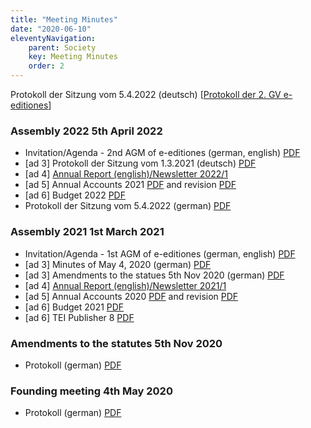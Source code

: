 ```yaml
---
title: "Meeting Minutes"
date: "2020-06-10"
eleventyNavigation:
    parent: Society
    key: Meeting Minutes
    order: 2
---
```


Protokoll der Sitzung vom 5.4.2022 (deutsch) \[[Protokoll der 2. GV e-editiones](/resources/Protokoll-der-2.-GV-e-editiones-1.pdf "Protokoll der 2. GV e-editiones")\]

### Assembly 2022 5th April 2022

- Invitation/Agenda - 2nd AGM of e-editiones (german, english) [PDF](https://e-editiones.org/wp-content/uploads/2022/03/Invitation_Agenda_2ndAGM-e-editiones.pdf)
- [ad 3\] Protokoll der Sitzung vom 1.3.2021 (deutsch) [PDF](/resources/20210301-meeting_minutes.pdf "20210301-meeting_minutes")
- [ad 4\] [Annual Report (english)/Newsletter 2022/1](newsletter-2022-1/)
- [ad 5\] Annual Accounts 2021 [PDF](/resources/05a_Bilanz_Erfolgsrechung_2021.pdf) and revision [PDF](/resources/05b_2021_Revisionsbericht_e-editiones.pdf)
- [ad 6\] Budget 2022 [PDF](/resources/06_budget_e-editiones_2022.pdf)
- Protokoll der Sitzung vom 5.4.2022 (german) [PDF](/resources/protokoll-der-2-gv-e-editiones/)

### Assembly 2021 1st March 2021

- Invitation/Agenda - 1st AGM of e-editiones (german, english) [PDF](/resources/2021/Einladung_Traktanden-1.-GV-e-editiones.pdf "Einladung_Traktanden 1. GV e-editiones")
- [ad 3\] Minutes of May 4, 2020 (german) [PDF](/resources/2020/20200504_PROT_Gruendungsversammlung_e-editiones-signed.pdf "20200504_PROT_Gruendungsversammlung_e-editiones-signed")
- [ad 3\] Amendments to the statues 5th Nov 2020 (german) [PDF](/resources/2020/20201101_Protokoll_Statutenaenderungen_signed.pdf "20201101_Protokoll_Statutenaenderungen_signed")
- [ad 4\] [Annual Report (english)/Newsletter 2021/1](/posts/newsletter-2021-1/)
- [ad 5\] Annual Accounts 2020 [PDF](/resources/2021/05a_Bilanz_Erfolgsrechnung_2020.pdf "05a_Bilanz_Erfolgsrechnung_2020") and revision [PDF](/resources/2021/05b_2020_Revisionsbericht_e-editiones.pdf "05b_2020_Revisionsbericht_e-editiones")
- [ad 6\] Budget 2021 [PDF](/resources/2021/04_budget_e-editiones_2021.pdf "04_budget_e-editiones_2021")
- [ad 6\] TEI Publisher 8 [PDF](/resources/2021/20200224_tei_publisher_8.pdf "20200224_tei_publisher_8")

### Amendments to the statutes 5th Nov 2020

- Protokoll (german) [PDF](/resources/2020/20201101_Protokoll_Statutenaenderungen_signed.pdf "20201101_Protokoll_Statutenaenderungen_signed")

### Founding meeting 4th May 2020

- Protokoll (german) [PDF](/resources/2020/20200504_PROT_Gruendungsversammlung_e-editiones-signed.pdf "20200504_PROT_Gruendungsversammlung_e-editiones-signed")
